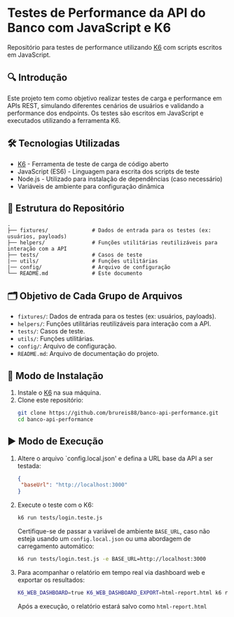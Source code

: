 
# Testes de Performance da API do Banco com JavaScript e K6

Repositório para testes de performance utilizando [K6](https://k6.io/) com scripts escritos em JavaScript.

## 🔍 Introdução

Este projeto tem como objetivo realizar testes de carga e performance em APIs REST, simulando diferentes cenários de usuários e validando a performance dos endpoints. Os testes são escritos em JavaScript e executados utilizando a ferramenta K6.

## 🛠️ Tecnologias Utilizadas

- [K6](https://k6.io/) - Ferramenta de teste de carga de código aberto
- JavaScript (ES6) - Linguagem para escrita dos scripts de teste
- Node.js - Utilizado para instalação de dependências (caso necessário)
- Variáveis de ambiente para configuração dinâmica

## 📁 Estrutura do Repositório

```
.
├── fixtures/              # Dados de entrada para os testes (ex: usuários, payloads)
├── helpers/               # Funções utilitárias reutilizáveis para interação com a API
├── tests/                 # Casos de teste
|── utils/                 # Funções utilitárias
|── config/                # Arquivo de configuração
└── README.md              # Este documento
```

## 🗂️ Objetivo de Cada Grupo de Arquivos

- `fixtures/`: Dados de entrada para os testes (ex: usuários, payloads).
- `helpers/`: Funções utilitárias reutilizáveis para interação com a API.
- `tests/`: Casos de teste.
- `utils/`: Funções utilitárias.
- `config/`: Arquivo de configuração.
- `README.md`: Arquivo de documentação do projeto.

## 🚀 Modo de Instalação

1. Instale o [K6](https://k6.io/docs/getting-started/installation/) na sua máquina.
2. Clone este repositório:
   ```bash
   git clone https://github.com/brureis88/banco-api-performance.git
   cd banco-api-performance
   ```

## ▶️ Modo de Execução

1. Altere o arquivo `config.local.json' e defina a URL base da API a ser testada:
   ```json
   {
    "baseUrl": "http://localhost:3000"
   }
   ```

2. Execute o teste com o K6:
   ```bash
   k6 run tests/login.teste.js
   ```
   Certifique-se de passar a variável de ambiente `BASE_URL`, caso não esteja usando um `config.local.json` ou uma abordagem de carregamento automático:

   ```bash
   k6 run tests/login.test.js -e BASE_URL=http://localhost:3000
   ```

3. Para acompanhar o relatório em tempo real via dashboard web e exportar os resultados:
   ```bash
   K6_WEB_DASHBOARD=true K6_WEB_DASHBOARD_EXPORT=html-report.html k6 run tests/login.test.js --e BASE_URL=http://localhost:3000
   ```

   Após a execução, o relatório estará salvo como `html-report.html`